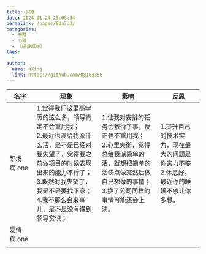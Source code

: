 ```yaml
---
title: 实践
date: 2024-01-24 23:08:34
permalink: /pages/8da7d3/
categories:
  - 书籍
  - 书籍
  - 《终身成长》
tags:
  - 
author: 
  name: aXing
  link: https://github.com/08163356
---
```




| 名字       | 现象                                                         | 影响                                                         | 反思                                                         |
| ---------- | ------------------------------------------------------------ | ------------------------------------------------------------ | ------------------------------------------------------------ |
| 职场病.one | 1.觉得我们这里高学历的这么多，领导肯定不会重用我；<br />2.最近也没给我派什么活，是不是已经对我失望了，觉得我之前做项目的时候表现出来的能力不行了；<br />3.既然对我失望了，我是不是要找下家；<br />4.我不那么会来事儿，是不是没有得到领导赏识； | 1.让我对安排的任务会敷衍了事，反正也不重用我；<br />2.心里失衡，觉得总给我派简单的活，就想把简单的活快点做完然后做自己想做的事情；<br />3.换了公司同样的事情可能还会上演。 | 1.提升自己的技术实力，现在最大的问题是你实力不够<br />2.休息好。最近你的睡眠不够让你多想。 |
| 爱情病.one |                                                              |                                                              |                                                              |
|            |                                                              |                                                              |                                                              |

